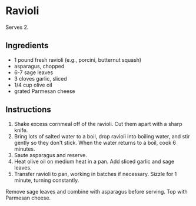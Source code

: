 # Ravioli

Serves 2.

## Ingredients

- 1 pound fresh ravioli (e.g., porcini, butternut squash)
- asparagus, chopped
- 6-7 sage leaves
- 3 cloves garlic, sliced
- 1/4 cup olive oil
- grated Parmesan cheese

## Instructions

1. Shake excess cornmeal off of the ravioli. Cut them apart with a sharp knife.
2. Bring lots of salted water to a boil, drop ravioli into boiling water, and stir gently so they don't stick. When the water returns to a boil, cook 6 minutes.
3. Saute asparagus and reserve.
3. Heat olive oil on medium heat in a pan. Add sliced garlic and sage leaves.
4. Transfer ravioli to pan, working in batches if necessary. Sizzle for 1 minute, turning constantly.

Remove sage leaves and combine with asparagus before serving. Top with Parmesan cheese.
